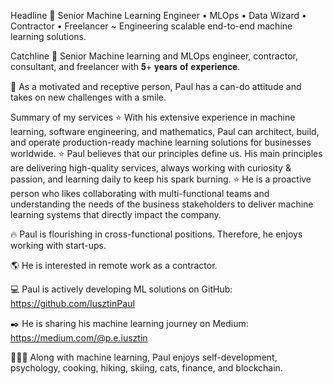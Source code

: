 Headline
🤖 Senior Machine Learning Engineer • MLOps •  Data Wizard • Contractor • Freelancer ~ Engineering scalable end-to-end machine learning solutions.

Catchline
💼 Senior Machine learning and MLOps engineer, contractor, consultant, and freelancer with 𝟓+ 𝐲𝐞𝐚𝐫𝐬 𝐨𝐟 𝐞𝐱𝐩𝐞𝐫𝐢𝐞𝐧𝐜𝐞.

🦾 As a motivated and receptive person, Paul has a can-do attitude and takes on new challenges with a smile. 

Summary of my services
⭐ With his extensive experience in machine learning, software engineering, and mathematics, Paul can architect, build, and operate production-ready machine learning solutions for businesses worldwide.
⭐ Paul believes that our principles define us. His main principles are delivering high-quality services, always working with curiosity & passion, and learning daily to keep his spark burning.
⭐ He is a proactive person who likes collaborating with multi-functional teams and understanding the needs of the business stakeholders to deliver machine learning systems that directly impact the company.

🔥 Paul is flourishing in cross-functional positions. Therefore, he enjoys working with start-ups.

🌎 He is interested in remote work as a contractor.

💻 Paul is actively developing ML solutions on GitHub: https://github.com/IusztinPaul

✒️ He is sharing his machine learning journey on Medium: https://medium.com/@p.e.iusztin

🚴🏼‍♂️ Along with machine learning, Paul enjoys self-development, psychology, cooking, hiking, skiing, cats, finance, and blockchain.
